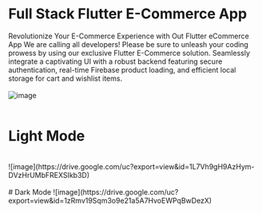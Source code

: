 # Full Stack Flutter E-Commerce App

Revolutionize Your E-Commerce Experience with Out Flutter eCommerce App
We are calling all developers! Please be sure to unleash your coding prowess by using our exclusive Flutter E-Commerce solution. Seamlessly integrate a captivating UI with a robust backend featuring secure authentication, real-time Firebase product loading, and efficient local storage for cart and wishlist items.
<br />
<br />
![image](https://drive.google.com/uc?export=view&id=1rubf0NqAQ-R-n2t5oaVpTZJPqvX3-myi)
<br />
<br />
# Light Mode
<br />
![image](https://drive.google.com/uc?export=view&id=1L7Vh9gH9AzHym-DVzHrUMbFREXSIkb3D)
<br />
<br />
# Dark Mode
![image](https://drive.google.com/uc?export=view&id=1zRmv19Sqm3o9e21a5A7HvoEWPqBwDezX)
